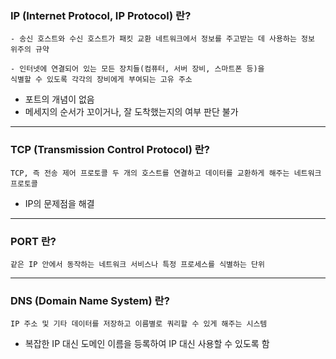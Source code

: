 ### IP (Internet Protocol, IP Protocol) 란?

```
- 송신 호스트와 수신 호스트가 패킷 교환 네트워크에서 정보를 주고받는 데 사용하는 정보 위주의 규약

- 인터넷에 연결되어 있는 모든 장치들(컴퓨터, 서버 장비, 스마트폰 등)을
식별할 수 있도록 각각의 장비에게 부여되는 고유 주소
```

- 포트의 개념이 없음
- 메세지의 순서가 꼬이거나, 잘 도착했는지의 여부 판단 불가

---

### TCP (Transmission Control Protocol) 란?

```
TCP, 즉 전송 제어 프로토콜 두 개의 호스트를 연결하고 데이터를 교환하게 해주는 네트워크 프로토콜
```

- IP의 문제점을 해결

---

### PORT 란?

```
같은 IP 안에서 동작하는 네트워크 서비스나 특정 프로세스를 식별하는 단위
```

---

### DNS (Domain Name System) 란?

```
IP 주소 및 기타 데이터를 저장하고 이름별로 쿼리할 수 있게 해주는 시스템
```

- 복잡한 IP 대신 도메인 이름을 등록하여 IP 대신 사용할 수 있도록 함

